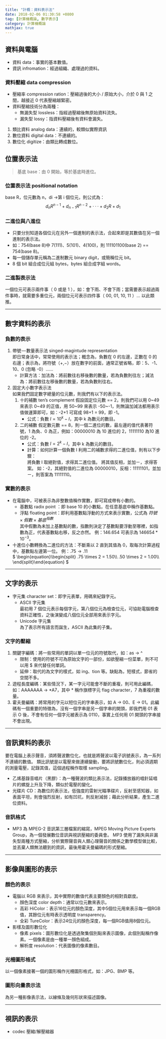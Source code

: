 ```yaml
---
title: "計概：資料表示法"
date: 2018-02-06 01:30:58 +0800
tag: [計算機概論, 數字表示]
category: 計算機概論
mathjax: true
---
```

##  資料與電腦
- 資料 data：事實的基本數值。
- 資訊 infromation：經過組織、處理過的資料。

### 資料壓縮 data compression
- 壓縮率 compression ration：壓縮過後的大小 / 原始大小，介於 0 與 1 之間，越接近 0 代表壓縮越緊密。
- 資料壓縮技術分為兩種：
	- 無漏失型 lossless：指經過壓縮後無原始資料流失。
	- 漏失型 lossy：指資料壓縮後有資料會漏失。

1. 類比資料 analog data：連續的，較類似實際資訊
2. 數位資料 digital data：不連續的。
3. 數位化 digitize：由類比轉成數位。

##  位置表示法
>基底 base：由 0 開始，等於基底時進位。

### 位置表示法 positional notation
base R，位元數為 n，di →第 i 個位元，則公式為：</br>
$${d_nR^{n-1}+d_{n-1}R^{n-2}+···+d_2R+d_1}$$

### 二進位與八進位
- 只要分別知道各個位元在另外一個進制的表示法，合起來即是其數值在另一個進制的表示法。</br>
- 如：754(base 8)中 7(111)、5(101)、4(100)，則 111101100(base 2) == 754(base 8)。</br>
- 每一個儲存單元稱為二進制數元 binary digit，或簡稱位元 bit。</br>
- 8 個 bit 組合成位元組 bytes，bytes 組合成字組 words。

### 二進製表示法
一個位元可表示兩件事（ 0 或是 1 ），如：會下雨、不會下雨；當需要表示超過兩件事時，就需要多重位元，兩個位元可表示四件事（ 00, 01, 10, 11 ）… 以此類推。

---
##  數字資料的表示
### 負數的表示
1. 帶號 — 數量表示法 singed-magintude representation</br>
即日常身活中，常常使用的表示法；概念為，負數在 0 的左邊，正數在 0 的右邊；表示為，將符號（+,−）放在數字的前面，通常正號省略，即：5、-1、10、0 (忽略 -0）……
	- 計算方法：加法為：將前數往右移後數的數量，若為負數則往左；減法為：將前數往左移後數的數量，若為負數則往右。
2. 固定大小數字表示法</br>
如果我們固定數字總量的位元數，則我們有以下的表示法。
	1. 十的補數 ten’s complement
	假設固定位元數 == 2，則我們可以用 0~49 來表示 0~49 的正值，用 50~99 來表示 -50~-1，則無論加減法都用表示值做運算即可，如：-2+1 可寫成 98+1 = 99，即 -1。
		- 公式：負數 $I = 10^k − I$，其中 k 為數元的數目。
	2. 二的補數
	假定數元數 == 8，則一個二進位的數，最左邊的值代表著符號，1 為負、0 為正，例如：00000010 為 10 進位的 2，11111110 為10 進位的 -2。
		- 公式：負數 $I = 2^k − I$，其中 k 為數元的數目。
		- 計算：如何計算一個負數 I 利用二的補數求得的二進位值，則有以下步驟：</br>
		將負數 I 取絕對值，求得其二進位值。
		將其值反相，並加ㄧ，求得答案。
		如：-2，其絕對值的二進位為 00000010，反相：11111101，並加ㄧ，則答案為 11111110。

### 實數的表示
- 在電腦中，可被表示為非整數值稱作實數，即可寫成帶有小數的。</br>
	- 基數點 radix point ：即 base 10 的小數點，在任意基底中稱作基數點。
	- 浮點 floating point：即利用基數點浮動的方式來表示實數，公式為
	$符號 \times 假數 \times 基底^{指數}$</br>
其中假數為未加上基數點的數，指數則決定了基數點要浮動至哪裡，如指數為正，代表基數點右移，反之亦然。
例：$146.654$ 可表示為 $146654 * 10^{-3}$。
- 十進位小數轉換為二進位的方法：不斷乘以 2 直到其值為 0，取每次計算過程中，基數點左邊第一位。
例：$.75 → .11$<br>
$
\begin{equation}\begin{split}
.75 \times 2 = 1.50\\\\
.50 \times 2 = 1.00\\\\
\end{split}\end{equation}
$

---
##  文字的表示
- 字元集 character set：即字元表單，用碼來紀錄字元。
	- ASCII 字元集</br>
		最初用 7 個位元表示每個字元，第八個位元為檢查位元，可協助電腦檢查資料正確性，之後演變成八個位元全部用來表示字元。
	- Unicode 字元集</br>
		為了表示所有語言而誕生，ASCII 為此集的子集。

### 文字的壓縮
1. 關鍵字編碼：將一些常用的單詞以單一位元的符號取代，如：as → ^
	- 限制：使用的符號不可為原始文字的一部份，如欲壓縮一份菜單，則不可以用 $ 來代替任何單詞。
	- 延伸：取代的為文字的樣式，如 ing、tion 等。缺點為，短樣式，節省的空間不多。
2. 遊程長度編碼：某些情況下，某一字元可能會不斷的重複，則可用此編碼，如：AAAAAAA → \*A7，其中 \* 稱作旗標字元 flag character，7 為重複的數量。
3. 霍夫曼編碼：將常用的字元以短位元的字串表示，如 A → 00、E → 01。此編碼有一個重要的特徵為，沒有一個字串是另一個字串的開頭，即我們用 01 表示 O 後，不會有任何一個字元被表示為 0110，事實上任何用 01 開頭的字串接不會出現。

---
##  音訊資料的表示
要在電腦上表示聲音，須將聲波數位化，也就是將聲波以電子訊號表示，為一系列不連續的數值。
類比訊號是以電壓來做連續變動，要將訊號數位化，則必須週期的測量電壓，記錄其值，這個過程稱作取樣 sampling。

- 乙烯基錄音唱片（黑膠）：為一種聲波的類比表示法，記錄播放器的唱針延唱片的螺旋上升及下降，類似於電壓的變化。
- 光碟片 CD：為數位的表示法，低強度的雷射光瞄準碟片，反射至感知器，如表面平坦，則會強烈反射，如有凹坑，則反射減弱；藉此分析結果，產生二進位資料。

### 音訊格式
- MP3
為 MPEG-2 音訊第三層檔案的縮寫，MPEG Moving Picture Experts Group，為一個發展數位音訊與視訊壓縮的委員會。
MP3 使用了漏失與非漏失型兩種方式壓縮，分析實際聲音與人類心理聲音的關係之數學模型做比較，並丟棄人類無法聽到的資訊，最後用霍夫曼編碼的形式壓縮。

---
##  影像與圖形的表示
### 顏色的表示
- 電腦以 RGB 來表示，其中實際的數值代表主要顏色的相對貢獻度。
	- 顏色深度 color depth：通常以位元數來表示。
	- 高彩 HiColor：表示16位元的顏色深度，其中5個位元用來表示每一個RGB值，其餘位元有時表示透明度 transparency。
	- 全彩 TureColor：表示24位元的顏色深度，每一個RGB值用8個位元。
- 影樣及圖形數位化
	- 像素 pixels：圖形數位化是透過聚集個別點來表示圖像，此個別點稱作像素。一個像素是由一種單一顏色組成。
	- 解析度 resolution：代表圖像的像素數目。

### 光柵圖形格式
以一個像素接著一個的圖形稱作光柵圖形格式，如：JPG、BMP 等。
### 圖形向量表示法
為另一種影像表示法，以線條及幾何形狀來描述圖像。

---
##  視訊的表示
- codec 壓縮/解壓縮器